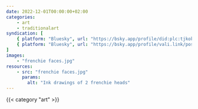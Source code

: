 ```yaml
---
date: 2022-12-01T00:00:00+02:00
categories:
    - art
    - traditionalart
syndication: [
    { platform: "Bluesky", url: "https://bsky.app/profile/did:plc:tjkokzqdnfzzlaxdjjzzzi5b/post/3kaae3zedsu27", hidden: true },
    { platform: "Bluesky", url: "https://bsky.app/profile/vali.link/post/3kaae3zedsu27" }
]
images:
    - "frenchie faces.jpg"
resources:
    - src: "frenchie faces.jpg"
      params:
        alt: "Ink drawings of 2 frenchie heads"
---
```

{{< category "art" >}}
